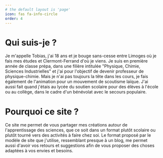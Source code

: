 ```yaml
---
# the default layout is 'page'
icon: fas fa-info-circle
order: 4
---
```


Qui suis-je ?
=======

Je m'appelle Tobias, j'ai 18 ans et je bouge sans-cesse entre Limoges où je fais mes études et Clermont-Ferrand d'où je viens. Je suis en première année de classe prépa, dans une filière intitulée "Physique, Chimie, Sciences Industrielles" et j'ai pour l'objectif de devenir professeur de physique-chimie. Mais je n'ai pas toujours la tête dans les cours, je fais également de l'animation pour un mouvement de scoutisme laïque. J'ai aussi fait quand j'étais au lycée du soutien scolaire pour des élèves à l'école ou au collège, dans le cadre d'un bénévolat avec le secours populaire.

Pourquoi ce site ?
=======

Ce site me permet de vous partager mes créations autour de l'apprentissage des sciences, que ce soit dans un format plutôt scolaire ou plutôt tourné vers des activités à faire chez soi. Le format proposé par le modèle de site que j'utilise, ressemblant presque à un blog, me permet aussi d'avoir vos retours et suggestions afin de vous proposer des choses adaptées à vos envies et besoins.
